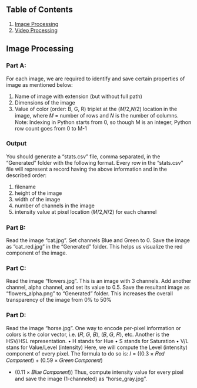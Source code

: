 ## Table of Contents
1. [Image Processing](#imagepro)
2. [Video Processing](#videopro)








<a name="imagepro"></a>
## Image Processing
### Part A:
  For each image, we are required to identify and save certain properties of image as
  mentioned below:
  1. Name of image with extension (but without full path)
  2. Dimensions of the image
  3. Value of color (order: B, G, R) triplet at the (𝑀/2,𝑁/2) location in the image, where 𝑀 = number of rows and 𝑁 is the number of columns.
  Note: Indexing in Python starts from 0, so though M is an integer, Python row count goes
  from 0 to M-1

### Output
  You should generate a “stats.csv” file, comma separated, in the “Generated” folder with the
  following format. Every row in the “stats.csv” file will represent a record having the above
  information and in the described order:
  1. filename
  2. height of the image
  3. width of the image
  4. number of channels in the image
  5. intensity value at pixel location (𝑀/2,𝑁/2) for each channel
  
### Part B:
  Read the image “cat.jpg”. Set channels Blue and Green to 0. Save the image as
  “cat_red.jpg” in the “Generated” folder. This helps us visualize the red component of the
  image.
  
### Part C:
  Read the image “flowers.jpg”. This is an image with 3 channels.
  Add another channel, alpha channel, and set its value to 0.5. Save the resultant image as
  “flowers_alpha.png” to “Generated” folder. This increases the overall transparency of the
  image from 0% to 50%

### Part D:
  Read the image “horse.jpg”. One way to encode per-pixel information or colors is the color
  vector, i.e. (𝑅, 𝐺, 𝐵), (𝐵, 𝐺, 𝑅), etc. Another is the HSV/HSL representation.
  • H stands for Hue
  • S stands for Saturation
  • V/L stans for Value/Level (intensity)
  Here, we will compute the Level (intensity) component of every pixel. The formula to do so
  is:
  𝐼 = ((0.3 × 𝑅𝑒𝑑 𝐶𝑜𝑚𝑝𝑜𝑛𝑒𝑛𝑡) + (0.59 × 𝐺𝑟𝑒𝑒𝑛 𝐶𝑜𝑚𝑝𝑜𝑛𝑒𝑛𝑡)
  + (0.11 × 𝐵𝑙𝑢𝑒 𝐶𝑜𝑚𝑝𝑜𝑛𝑒𝑛𝑡))
  Thus, compute intensity value for every pixel and save the image (1-channeled) as
  “horse_gray.jpg”.
  

<a name="videopro"></a>
